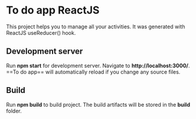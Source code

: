 # To do app ReactJS
 This project helps you to manage all your activities.
 It was generated with ReactJS useReducer() hook.
## Development server
 Run **npm start** for development server. Navigate to **http://localhost:3000/**. ==To do app== will automatically reload if you change any source files.
## Build
 Run **npm build** to build project. The build artifacts will be stored in the **build** folder.